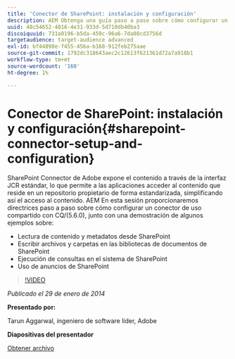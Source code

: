 ```yaml
---
title: 'Conector de SharePoint: instalación y configuración'
description: AEM Obtenga una guía paso a paso sobre cómo configurar un conector de uso compartido con CQ/(5.6.0), junto con una demostración de algunos ejemplos. SharePoint Connector de Adobe expone el contenido a través de la interfaz JCR estándar, lo que permite a las aplicaciones acceder al contenido que reside en un repositorio propietario de forma estandarizada, simplificando así el acceso al contenido.
uuid: 48c54652-4816-4e31-933d-5d710db40ba3
discoiquuid: 731a0196-b5da-459c-96a6-7da08cd3756d
targetaudience: target-audience advanced
exl-id: bf44898e-f455-456a-b168-912feb275aae
source-git-commit: 1792dc318643aec2c12613f621361d72a7a918b1
workflow-type: tm+mt
source-wordcount: '160'
ht-degree: 1%

---
```


# Conector de SharePoint: instalación y configuración{#sharepoint-connector-setup-and-configuration}

SharePoint Connector de Adobe expone el contenido a través de la interfaz JCR estándar, lo que permite a las aplicaciones acceder al contenido que reside en un repositorio propietario de forma estandarizada, simplificando así el acceso al contenido. AEM En esta sesión proporcionaremos directrices paso a paso sobre cómo configurar un conector de uso compartido con CQ/(5.6.0), junto con una demostración de algunos ejemplos sobre:

* Lectura de contenido y metadatos desde SharePoint
* Escribir archivos y carpetas en las bibliotecas de documentos de SharePoint
* Ejecución de consultas en el sistema de SharePoint
* Uso de anuncios de SharePoint

>[!VIDEO](https://video.tv.adobe.com/v/19525/?quality=9)

*Publicado el 29 de enero de 2014*

**Presentado por:**

Tarun Aggarwal, ingeniero de software líder, Adobe

**Diapositivas del presentador**

[Obtener archivo](assets/cq-gems-sharepoint-connector.pdf)
<!--
[Get back to the Overview](https://helpx.adobe.com/experience-manager/kt/eseminars/gems/aem-index.html)
-->
